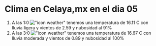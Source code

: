 # Clima en Celaya,mx en el dia 05

1. A las 1:0 !["icon weather"](http://openweathermap.org/img/w/10n.png) tenemos una temperatura de 16.11 C con lluvia ligera y  vientos de 2.59 y nubosidad al 91%
1. A las 3:0 !["icon weather"](http://openweathermap.org/img/w/10n.png) tenemos una temperatura de 16.67 C con lluvia moderada y  vientos de 0.89 y nubosidad al 100%

